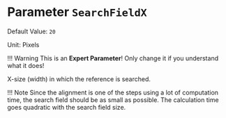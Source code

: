 # Parameter `SearchFieldX`
Default Value: `20`

Unit: Pixels

!!! Warning
    This is an **Expert Parameter**! Only change it if you understand what it does!

X-size (width) in which the reference is searched.

!!! Note
     Since the alignment is one of the steps using a lot of computation time, 
     the search field should be as small as possible.
     The calculation time goes quadratic with the search field size.